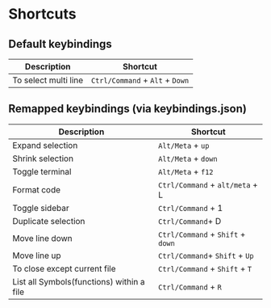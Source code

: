 # Shortcuts


## Default keybindings

| Description | Shortcut|
|-------------|---------|
|To select multi line| `Ctrl/Command` + `Alt` + `Down`|


## Remapped keybindings (via keybindings.json)

| Description | Shortcut|
|-------------|---------|
|Expand selection | `Alt/Meta` + `up`|
|Shrink selection | `Alt/Meta` + `down`|
|Toggle terminal | `Alt/Meta` + `f12`|
|Format code | `Ctrl/Command` + `alt/meta` + L |
|Toggle sidebar | `Ctrl/Command` + 1 |
|Duplicate selection | `Ctrl/Command`+ D|
|Move line down | `Ctrl/Command` + `Shift` + `down`|
|Move line up | `Ctrl/Command`+ `Shift` + `Up`|
|To close except current file|`Ctrl/Command` + `Shift` + `T`|
|List all Symbols(functions) within a file|`Ctrl/Command` + `R`|
